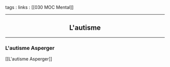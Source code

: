 tags : 
links : [[030 MOC Mental]]

****

<h2 style="text-align: center;"> L'autisme </h2>

****

### L'autisme Asperger

[[L'autisme Asperger]]